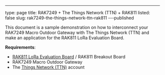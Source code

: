 ---
type: page
title: RAK7249 + The Things Network (TTN) + RAK811
listed: false
slug: rak7249-the-things-network-ttn-rak811
---published

This document is a sample demonstration on how to interconnect your RAK7249 Macro Outdoor Gateway with The Things Network (TTN) and make an application for the RAK811 LoRa Evaluation Board.

**Requirements**:

- [RAK811 LoRa Evaluation Board](https://store.rakwireless.com/products/rak811-wisnode-lora-module) / RAK811 Breakout Board
- RAK7249 Macro Outdoor Gateway
- The [Things Network (TTN)](https://account.thethingsnetwork.org/users/login) account

